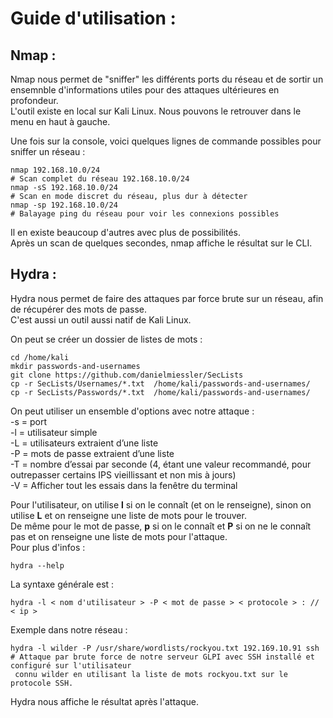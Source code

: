 # Guide d'utilisation : 

## Nmap : 

Nmap nous permet de "sniffer" les différents ports du réseau et de sortir un ensemnble d'informations utiles pour des attaques ultérieures en profondeur.   
L'outil existe en local sur Kali Linux. Nous pouvons le retrouver dans le menu en haut à gauche.

Une fois sur la console, voici quelques lignes de commande possibles pour sniffer un réseau : 
```
nmap 192.168.10.0/24
# Scan complet du réseau 192.168.10.0/24
nmap -sS 192.168.10.0/24
# Scan en mode discret du réseau, plus dur à détecter
nmap -sp 192.168.10.0/24
# Balayage ping du réseau pour voir les connexions possibles
```

Il en existe beaucoup d'autres avec plus de possibilités.   
Après un scan de quelques secondes, nmap affiche le résultat sur le CLI.  


## Hydra : 

Hydra nous permet de faire des attaques par force brute sur un réseau, afin de récupérer des mots de passe.  
C'est aussi un outil aussi natif de Kali Linux.  

On peut se créer un dossier de listes de mots : 
```
cd /home/kali 
mkdir passwords-and-usernames
git clone https://github.com/danielmiessler/SecLists
cp -r SecLists/Usernames/*.txt  /home/kali/passwords-and-usernames/
cp -r SecLists/Passwords/*.txt  /home/kali/passwords-and-usernames/
```

On peut utiliser un ensemble d'options avec notre attaque :   
    -s = port  
    -l = utilisateur simple    
    -L = utilisateurs extraient d’une liste   
    -P = mots de passe extraient d’une liste  
    -T = nombre d’essai par seconde (4, étant une valeur recommandé, pour outrepasser certains IPS vieillissant et non mis à jours)  
    -V = Afficher tout les essais dans la fenêtre du terminal   


Pour l'utilisateur, on utilise **l** si on le connaît (et on le renseigne), sinon on utilise **L** et on renseigne une liste de mots pour le trouver.   
De même pour le mot de passe, **p** si on le connaît et **P** si on ne le connaît pas et on renseigne une liste de mots pour l'attaque.  
Pour plus d'infos : 
```
hydra --help
```

La syntaxe générale est  :
```
hydra -l < nom d'utilisateur > -P < mot de passe > < protocole > : // < ip >
```

Exemple dans notre réseau : 
```
hydra -l wilder -P /usr/share/wordlists/rockyou.txt 192.169.10.91 ssh
# Attaque par brute force de notre serveur GLPI avec SSH installé et configuré sur l'utilisateur   
 connu wilder en utilisant la liste de mots rockyou.txt sur le protocole SSH.  
```

Hydra nous affiche le résultat après l'attaque.  


